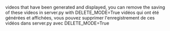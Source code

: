 videos that have been generated and displayed, you can remove the saving of these videos in server.py with DELETE_MODE=True
vidéos qui ont été générées et affichées, vous pouvez supprimer l'enregistrement de ces vidéos dans server.py avec DELETE_MODE=True